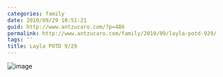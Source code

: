 ```yaml
---
categories: family
date: 2010/09/29 10:51:21
guid: http://www.antzucaro.com/?p=486
permalink: http://www.antzucaro.com/family/2010/09/layla-potd-929/
tags: ''
title: Layla POTD 9/29
---
```

<img style="display: block; margin-right: auto; margin-left: auto;" src="http://media.antzucaro.com/uploads/2010/11/wpid-IMG_20100929_081212.jpg" alt="image" />
